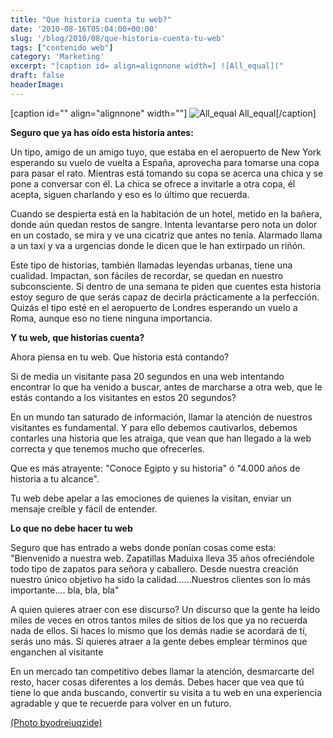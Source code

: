 ```yaml
---
title: "Que historia cuenta tu web?"
date: '2010-08-16T05:04:00+00:00'
slug: '/blog/2010/08/que-historia-cuenta-tu-web'
tags: ["contenido web"]
category: 'Marketing'
excerpt: "[caption id= align=alignnone width=] ![All_equal]("
draft: false
headerImage: 
---
```

[caption id="" align="alignnone" width=""] ![All_equal](http://static1.squarespace.com/static/5303797ae4b0c6ad9e43f072/5303ce80e4b0400995a883d6/5303cf36e4b0400995a88b16/1392758582567/all_equal-scaled600.jpg) All\_equal[/caption]

**Seguro que ya has oído esta historia antes:**

Un tipo, amigo de un amigo tuyo, que estaba en el aeropuerto de New York esperando su vuelo de vuelta a España, aprovecha para tomarse una copa para pasar el rato. Mientras está tomando su copa se acerca una chica y se pone a conversar con él. La chica se ofrece a invitarle a otra copa, él acepta, siguen charlando y eso es lo último que recuerda.

Cuando se despierta está en la habitación de un hotel, metido en la bañera, donde aún quedan restos de sangre. Intenta levantarse pero nota un dolor en un costado, se mira y ve una cicatriz que antes no tenía. Alarmado llama a un taxi y va a urgencias donde le dicen que le han extirpado un riñón.

Este tipo de historias, también llamadas leyendas urbanas, tiene una cualidad. Impactan, son fáciles de recordar, se quedan en nuestro subconsciente. Si dentro de una semana te piden que cuentes esta historia estoy seguro de que serás capaz de decirla prácticamente a la perfección. Quizás el tipo esté en el aeropuerto de Londres esperando un vuelo a Roma, aunque eso no tiene ninguna importancia.

**Y tu web, que historias cuenta?**

Ahora piensa en tu web. Que historia está contando?

Si de media un visitante pasa 20 segundos en una web intentando encontrar lo que ha venido a buscar, antes de marcharse a otra web,  que le estás contando a los visitantes en estos 20 segundos?

En un mundo tan saturado de información, llamar la atención de nuestros visitantes es fundamental. Y para ello debemos cautivarlos, debemos contarles una historia que les atraiga, que vean que han llegado a la web correcta y que tenemos mucho que ofrecerles.

Que es más atrayente: "Conoce Egipto y su historia" ó "4.000 años de historia a tu alcance".

Tu web debe apelar a las emociones de quienes la visitan, enviar un mensaje creíble y fácil de entender.

**Lo que no debe hacer tu web**

Seguro que has entrado a webs donde ponían cosas come esta: "Bienvenido a nuestra web. Zapatillas Maduixa lleva 35 años ofreciéndole todo tipo de zapatos para señora y caballero. Desde nuestra creación nuestro único objetivo ha sido la calidad......Nuestros clientes son lo más importante.... bla, bla, bla"

A quien quieres atraer con ese discurso? Un discurso que la gente ha leído miles de veces en otros tantos miles de sitios de los que ya no recuerda nada de ellos. Si haces lo mismo que los demás nadie se acordará de tí, serás uno más. Si quieres atraer a la gente debes emplear términos que enganchen al visitante

En un mercado tan competitivo debes llamar la atención, desmarcarte del resto, hacer cosas diferentes a los demás. Debes hacer que vea que tú tiene lo que anda buscando, convertir su visita a tu web en una experiencia agradable y que te recuerde para volver en un futuro.

[(Photo byodreiuqzide)](http://www.flickr.com/photos/odreiuqzide)

